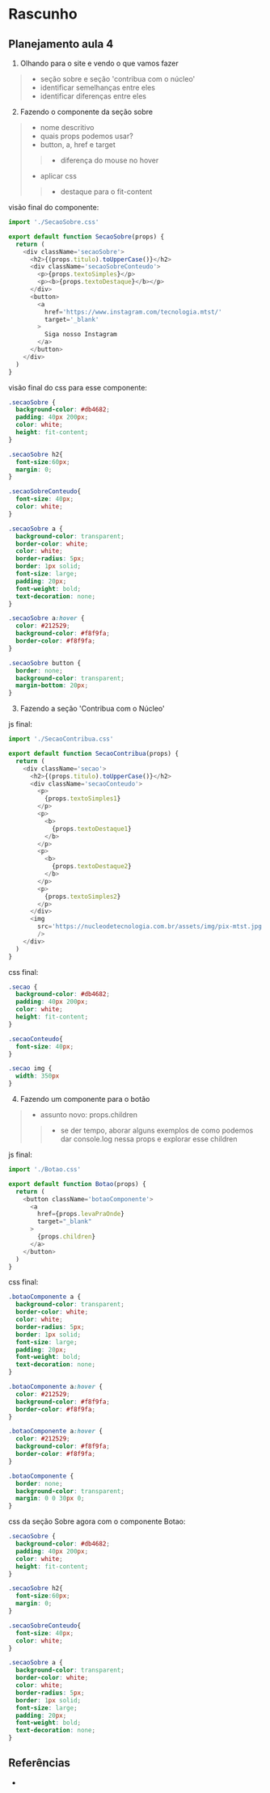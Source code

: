 # Rascunho

## Planejamento aula 4

1. Olhando para o site e vendo o que vamos fazer
> - seção sobre e seção 'contribua com o núcleo'
> - identificar semelhanças entre eles
> - identificar diferenças entre eles

2. Fazendo o componente da seção sobre
> - nome descritivo
> - quais props podemos usar?
> - button, a, href e target
> > - diferença do mouse no hover
> - aplicar css
> > - destaque para o fit-content

visão final do componente:

```js
import './SecaoSobre.css'

export default function SecaoSobre(props) {
  return (
    <div className='secaoSobre'>
      <h2>{(props.titulo).toUpperCase()}</h2>
      <div className='secaoSobreConteudo'>
        <p>{props.textoSimples}</p>
        <p><b>{props.textoDestaque}</b></p>
      </div>
      <button>
        <a
          href='https://www.instagram.com/tecnologia.mtst/'
          target='_blank'
        >
          Siga nosso Instagram
        </a>
      </button>
    </div>
  )
}
```

visão final do css para esse componente:

```css
.secaoSobre {
  background-color: #db4682;
  padding: 40px 200px;
  color: white;
  height: fit-content;
}

.secaoSobre h2{
  font-size:60px;
  margin: 0;
}

.secaoSobreConteudo{
  font-size: 40px;
  color: white;
}

.secaoSobre a {
  background-color: transparent;
  border-color: white;
  color: white;
  border-radius: 5px;
  border: 1px solid;
  font-size: large;
  padding: 20px;
  font-weight: bold;
  text-decoration: none;
}

.secaoSobre a:hover {
  color: #212529;
  background-color: #f8f9fa;
  border-color: #f8f9fa;
}

.secaoSobre button {
  border: none;
  background-color: transparent;
  margin-bottom: 20px;
}
```

3. Fazendo a seção 'Contribua com o Núcleo'

js final:

```js
import './SecaoContribua.css'

export default function SecaoContribua(props) {
  return (
    <div className='secao'>
      <h2>{(props.titulo).toUpperCase()}</h2>
      <div className='secaoConteudo'>
        <p>
          {props.textoSimples1}
        </p>
        <p>
          <b>
            {props.textoDestaque1}
          </b>
        </p>
        <p>
          <b>
            {props.textoDestaque2}
          </b>
        </p>
        <p>
          {props.textoSimples2}
        </p>
      </div>
      <img 
        src='https://nucleodetecnologia.com.br/assets/img/pix-mtst.jpg'
        />
    </div>
  )
}
```

css final:

```css
.secao {
  background-color: #db4682;
  padding: 40px 200px;
  color: white;
  height: fit-content;
}

.secaoConteudo{
  font-size: 40px;
}

.secao img {
  width: 350px
}
```

4. Fazendo um componente para o botão
> - assunto novo: props.children
> > - se der tempo, aborar alguns exemplos de como podemos dar console.log nessa props e explorar esse children

js final:

```js
import './Botao.css'

export default function Botao(props) {
  return (
    <button className='botaoComponente'>
      <a
        href={props.levaPraOnde}
        target="_blank"
      >
        {props.children}
      </a>
    </button>
  )
}
```
css final:

```css
.botaoComponente a {
  background-color: transparent;
  border-color: white;
  color: white;
  border-radius: 5px;
  border: 1px solid;
  font-size: large;
  padding: 20px;
  font-weight: bold;
  text-decoration: none;
}

.botaoComponente a:hover {
  color: #212529;
  background-color: #f8f9fa;
  border-color: #f8f9fa;
}

.botaoComponente a:hover {
  color: #212529;
  background-color: #f8f9fa;
  border-color: #f8f9fa;
}

.botaoComponente {
  border: none;
  background-color: transparent;
  margin: 0 0 30px 0;
}
```

css da seção Sobre agora com o componente Botao:

```css
.secaoSobre {
  background-color: #db4682;
  padding: 40px 200px;
  color: white;
  height: fit-content;
}

.secaoSobre h2{
  font-size:60px;
  margin: 0;
}

.secaoSobreConteudo{
  font-size: 40px;
  color: white;
}

.secaoSobre a {
  background-color: transparent;
  border-color: white;
  color: white;
  border-radius: 5px;
  border: 1px solid;
  font-size: large;
  padding: 20px;
  font-weight: bold;
  text-decoration: none;
}
```

## Referências

- 

